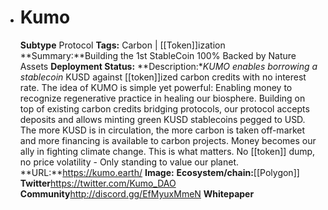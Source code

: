 - # Kumo
  **Subtype** Protocol
  **Tags:** Carbon | [[Token]]ization
  **Summary:**Building the 1st StableCoin 100% Backed by Nature Assets
  **Deployment Status:**
  **Description:**KUMO enables borrowing a stablecoin* KUSD against [[token]]ized carbon credits with no interest rate. The idea of KUMO is simple yet powerful: Enabling money to recognize regenerative practice in healing our biosphere. Building on top of existing carbon credits bridging protocols, our protocol accepts deposits and allows minting green KUSD stablecoins pegged to USD. The more KUSD is in circulation, the more carbon is taken off-market and more financing is available to carbon projects. Money becomes our ally in fighting climate change. This is what matters. No [[token]] dump, no price volatility - Only standing to value our planet.
  **URL:**https://kumo.earth/
  **Image:**
  **Ecosystem/chain:**[[Polygon]]
  **Twitter**https://twitter.com/Kumo_DAO
  **Community**http://discord.gg/EfMyuxMmeN
  **Whitepaper**
